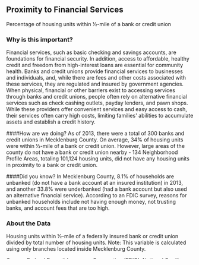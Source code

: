 ﻿## Proximity to Financial Services
Percentage of housing units within &#189;-mile of a bank or credit union

### Why is this important?
Financial services, such as basic checking and savings accounts, are foundations for financial security. In addition, access to affordable, healthy credit and freedom from high-interest loans are essential for community health. Banks and credit unions provide financial services to businesses and individuals, and, while there are fees and other costs associated with these services, they are regulated and insured by government agencies. When physical, financial or other barriers exist to accessing services through banks and credit unions, people often rely on alternative financial services such as check cashing outlets, payday lenders, and pawn shops. While these providers offer convenient services and easy access to cash, their services often carry high costs, limiting families' abilities to accumulate assets and establish a credit history. 

####How are we doing?
As of 2013, there were a total of 300 banks and credit unions in Mecklenburg County. On average, 34% of housing units were within &#189;-mile of a bank or credit union. However, large areas of the county do not have a bank or credit union nearby - 134 Neighborhood Profile Areas, totaling 101,124 housing units, did not have any housing units in proximity to a bank or credit union.

####Did you know?
In Mecklenburg County, 8.1% of households are unbanked (do not have a bank account at an insured institution) in 2013, and another 33.8% were underbanked (had a bank account but also used an alternative financial service). According to an FDIC survey, reasons for unbanked households include not having enough money, not trusting banks, and account fees that are too high.

### About the Data
Housing units within &#189;-mile of a federally insured bank or credit union divided by total number of housing units. Note: This variable is calculated using only branches located inside Mecklenburg County.

_Source: Federal Deposit Insurance Corporation (FDIC); National Credit Union Administration (NCUA); Mecklenburg County Tax Parcels_

### Additional Resources
|Resource | Learn More and Take Action | 
|:--- | :--- |
|[Insured Institutions](http://research.fdic.gov/bankfind/)| Search the FDIC's search tool to find the status and standing of banking institutions.
|[Find a Credit Union](http://www.ncua.gov/NCUAMapping/Pages/NCUAGOVMapping.aspx)| Use the NCUA's search tool to find a credit union.
|[Financial Access Data](http://cfed.org/assets/pdfs/CharlotteProfile.pdf)| Local data on wealth, poverty and financial opportunity in Charlotte (**PDF Download**).
|[Alternative Financial Services Providers](http://www.urban.org/uploadedpdf/410935_altfinservproviders.pdf) |Report looking at the number and location patterns of alternative financial services providers in metropolitan areas (**PDF Download**). 
|[Survey of Unbanked Households](https://www.fdic.gov/householdsurvey/)|2013 national survey sponsored by the FDIC to collect data on unbanked and underbanked households in the United States.
|[Community Development Financial Institutions](http://www.cdfifund.gov/)|The CDFI Fund promotes access to capital and local economic growth in low-income communities across the nation.
|[Micro Loans](http://www.sba.gov/content/microloan-program)| Learn about the micro loans that the Small Business Administration lends to very small businesses.
|[Free tax filing](http://www.irs.gov/uac/Free-File:-Do-Your-Federal-Taxes-for-Free)| The Internal Revenue Service offers free tax filing for certain incomes.


